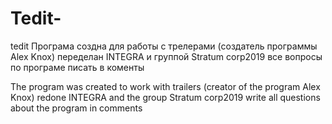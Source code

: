 # Tedit-
tedit
Програма создна для работы с трелерами (создатель программы Alex Knox) переделан INTEGRA и группой Stratum corp2019 
все вопросы по програме писать в коменты 


The program was created to work with trailers (creator of the program Alex Knox) ​​redone INTEGRA and the group Stratum corp2019
write all questions about the program in comments
